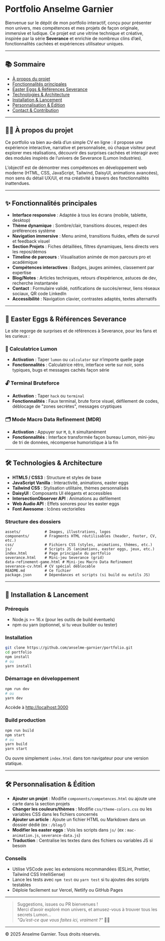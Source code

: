 # Portfolio Anselme Garnier

Bienvenue sur le dépôt de mon portfolio interactif, conçu pour présenter mon univers, mes compétences et mes projets de façon originale, immersive et ludique. Ce projet est une vitrine technique et créative, inspirée par la série **Severance** et enrichie de nombreux clins d’œil, fonctionnalités cachées et expériences utilisateur uniques.

---

## 📚 Sommaire

- [À propos du projet](#à-propos-du-projet)
- [Fonctionnalités principales](#fonctionnalités-principales)
- [Easter Eggs & Références Severance](#easter-eggs--références-severance)
- [Technologies & Architecture](#technologies--architecture)
- [Installation & Lancement](#installation--lancement)
- [Personnalisation & Édition](#personnalisation--édition)
- [Contact & Contribution](#contact--contribution)

---

## 🧑‍💻 À propos du projet

Ce portfolio va bien au-delà d’un simple CV en ligne : il propose une expérience interactive, narrative et personnalisée, où chaque visiteur peut explorer mes réalisations, découvrir des surprises cachées et interagir avec des modules inspirés de l’univers de Severance (Lumon Industries).

L’objectif est de démontrer mes compétences en développement web moderne (HTML, CSS, JavaScript, Tailwind, DaisyUI, animations avancées), mon sens du détail UX/UI, et ma créativité à travers des fonctionnalités inattendues.

---

## ✨ Fonctionnalités principales

- **Interface responsive** : Adaptée à tous les écrans (mobile, tablette, desktop)
- **Thème dynamique** : Sombre/clair, transitions douces, respect des préférences système
- **Navigation immersive** : Menu animé, transitions fluides, effets de survol et feedback visuel
- **Section Projets** : Fiches détaillées, filtres dynamiques, liens directs vers les repos/démos
- **Timeline de parcours** : Visualisation animée de mon parcours pro et académique
- **Compétences interactives** : Badges, jauges animées, classement par expertise
- **Blog/Notes** : Articles techniques, retours d’expérience, astuces de dev, recherche instantanée
- **Contact** : Formulaire validé, notifications de succès/erreur, liens réseaux sociaux, QR code LinkedIn
- **Accessibilité** : Navigation clavier, contrastes adaptés, textes alternatifs

---

## 🥚 Easter Eggs & Références Severance

Le site regorge de surprises et de références à Severance, pour les fans et les curieux :

### 🧮 Calculatrice Lumon
- **Activation** : Taper `lumon` ou `calculator` sur n’importe quelle page
- **Fonctionnalités** : Calculatrice rétro, interface verte sur noir, sons typiques, bugs et messages cachés façon série

### 🔓 Terminal Bruteforce
- **Activation** : Taper `hack` ou `terminal`
- **Fonctionnalités** : Faux terminal, brute force visuel, défilement de codes, déblocage de "zones secrètes", messages cryptiques

### 🗂️ Mode Macro Data Refinement (MDR)
- **Activation** : Appuyer sur `M`, `D`, `R` simultanément
- **Fonctionnalités** : Interface transformée façon bureau Lumon, mini-jeu de tri de données, récompense humoristique à la fin



---

## 🛠️ Technologies & Architecture

- **HTML5 / CSS3** : Structure et styles de base
- **JavaScript Vanilla** : Interactivité, animations, easter eggs
- **Tailwind CSS** : Stylisation utilitaire, thèmes personnalisés
- **DaisyUI** : Composants UI élégants et accessibles
- **IntersectionObserver API** : Animations au défilement
- **Web Audio API** : Effets sonores pour les easter eggs
- **Font Awesome** : Icônes vectorielles

### Structure des dossiers

```
assets/           # Images, illustrations, logos
components/       # Fragments HTML réutilisables (header, footer, CV, etc.)
css/              # Fichiers CSS (styles, animations, thèmes, etc.)
js/               # Scripts JS (animations, easter eggs, jeux, etc.)
index.html        # Page principale du portfolio
severance.html    # Mini-jeu Severance (grid)
data-refinement-game.html # Mini-jeu Macro Data Refinement
severance-cv.html # CV spécial déblocable
README.md         # Ce fichier
package.json      # Dépendances et scripts (si build ou outils JS)
```

---

## 🚀 Installation & Lancement

### Prérequis

- Node.js >= 16.x (pour les outils de build éventuels)
- npm ou yarn (optionnel, si tu veux builder ou tester)

### Installation

```bash
git clone https://github.com/anselme-garnier/portfolio.git
cd portfolio
npm install
# ou
yarn install
```

### Démarrage en développement

```bash
npm run dev
# ou
yarn dev
```
Accède à [http://localhost:3000](http://localhost:3000)

### Build production

```bash
npm run build
npm start
# ou
yarn build
yarn start
```

Ou ouvre simplement `index.html` dans ton navigateur pour une version statique.

---

## 🛠️ Personnalisation & Édition

- **Ajouter un projet** : Modifie `components/competences.html` ou ajoute une carte dans la section projets
- **Changer les couleurs/thèmes** : Modifie `css/theme-colors.css` ou les variables CSS dans les fichiers concernés
- **Ajouter un article** : Ajoute un fichier HTML ou Markdown dans un dossier dédié (ex : `/blog/`)
- **Modifier les easter eggs** : Vois les scripts dans `js/` (ex : `mac-animation.js`, `severance-data.js`)
- **Traduction** : Centralise les textes dans des fichiers ou variables JS si besoin

### Conseils

- Utilise VSCode avec les extensions recommandées (ESLint, Prettier, Tailwind CSS IntelliSense)
- Lance les tests avec `npm test` ou `yarn test` si tu ajoutes des scripts testables
- Déploie facilement sur Vercel, Netlify ou GitHub Pages

---



> Suggestions, issues ou PR bienvenues !  
> Merci d’avoir exploré mon univers, et amusez-vous à trouver tous les secrets Lumon…  
> _"Qu’est-ce que vous faites ici, vraiment ?"_ 🕵️‍♂️

---

© 2025 Anselme Garnier. Tous droits réservés.